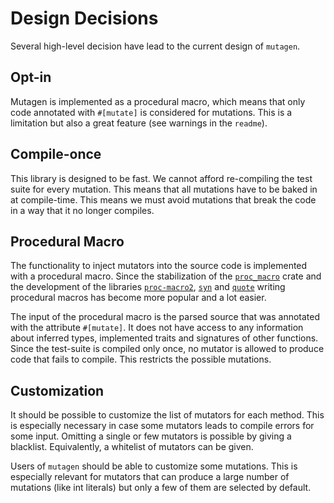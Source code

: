 # Design Decisions

Several high-level decision have lead to the current design of `mutagen`.

## Opt-in

Mutagen is implemented as a procedural macro, which means that only code annotated with `#[mutate]` is considered for mutations. This is a limitation but also a great feature (see warnings in the `readme`).

## Compile-once

This library is designed to be fast. We cannot afford re-compiling the test suite for every mutation. This means that all mutations have to be baked in at compile-time. This means we must avoid mutations that break the code in a way that it no longer compiles.

## Procedural Macro

The functionality to inject mutators into the source code is implemented with a procedural macro. Since the stabilization of the [`proc_macro`](https://doc.rust-lang.org/stable/proc_macro/index.html) crate and the development of the libraries [`proc-macro2`](https://crates.io/crates/proc-macro2), [`syn`](https://crates.io/crates/syn) and [`quote`](https://crates.io/crates/quote) writing procedural macros has become more popular and a lot easier.

The input of the procedural macro is the parsed source that was annotated with the attribute `#[mutate]`. It does not have access to any information about inferred types, implemented traits and signatures of other functions. Since the test-suite is compiled only once, no mutator is allowed to produce code that fails to compile. This restricts the possible mutations.

## Customization

It should be possible to customize the list of mutators for each method. This is especially necessary in case some mutators leads to compile errors for some input. Omitting a single or few mutators is possible by giving a blacklist. Equivalently, a whitelist of mutators can be given.

Users of `mutagen` should be able to customize some mutations. This is especially relevant for mutators that can produce a large number of mutations (like int literals) but only a few of them are selected by default.
